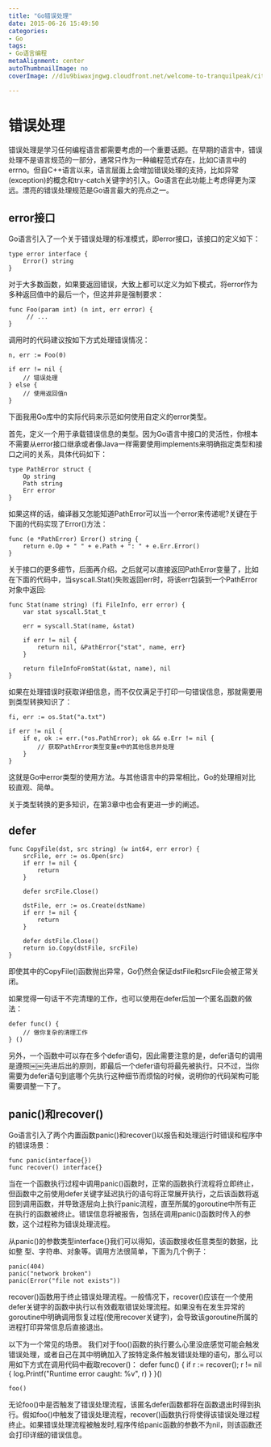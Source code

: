 ```yaml
---
title: "Go错误处理"
date: 2015-06-26 15:49:50
categories: 
- Go
tags: 
- Go语言编程
metaAlignment: center
autoThumbnailImage: no
coverImage: //d1u9biwaxjngwg.cloudfront.net/welcome-to-tranquilpeak/city.jpg

---
```


<!--more-->

# 错误处理

错误处理是学习任何编程语言都需要考虑的一个重要话题。在早期的语言中，错误处理不是语言规范的一部分，通常只作为一种编程范式存在，比如C语言中的errno。但自C++语言以来，语言层面上会增加错误处理的支持，比如异常(exception)的概念和try-catch关键字的引入。Go语言在此功能上考虑得更为深远。漂亮的错误处理规范是Go语言最大的亮点之一。

## error接口

Go语言引入了一个关于错误处理的标准模式，即error接口，该接口的定义如下：

	type error interface {
		Error() string
	}
	
对于大多数函数，如果要返回错误，大致上都可以定义为如下模式，将error作为多种返回值中的最后一个，但这并非是强制要求：

	func Foo(param int) (n int, err error) {
		 // ...
	}
	
调用时的代码建议按如下方式处理错误情况：

	n, err := Foo(0)
	
	if err != nil {
		// 错误处理
	} else {
		// 使用返回值n
	}

下面我用Go库中的实际代码来示范如何使用自定义的error类型。

首先，定义一个用于承载错误信息的类型。因为Go语言中接口的灵活性，你根本不需要从error接口继承或者像Java一样需要使用implements来明确指定类型和接口之间的关系，具体代码如下：

	type PathError struct {
		Op string
		Path string
		Err error
	}
	
如果这样的话，编译器又怎能知道PathError可以当一个error来传递呢?关键在于下面的代码实现了Error()方法：

	func (e *PathError) Error() string {
		return e.Op + " " + e.Path + ": " + e.Err.Error()
	}

关于接口的更多细节，后面再介绍。之后就可以直接返回PathError变量了，比如在下面的代码中，当syscall.Stat()失败返回err时，将该err包装到一个PathError对象中返回:

	func Stat(name string) (fi FileInfo, err error) {
		var stat syscall.Stat_t
		
		err = syscall.Stat(name, &stat)
		
		if err != nil {
			return nil, &PathError{"stat", name, err}
		}
		
		return fileInfoFromStat(&stat, name), nil
	}

如果在处理错误时获取详细信息，而不仅仅满足于打印一句错误信息，那就需要用到类型转换知识了：

	fi, err := os.Stat("a.txt")
	
	if err != nil {
		if e, ok := err.(*os.PathError); ok && e.Err != nil {
			// 获取PathError类型变量e中的其他信息并处理
		}
	}
	
这就是Go中error类型的使用方法。与其他语言中的异常相比，Go的处理相对比较直观、简单。 

关于类型转换的更多知识，在第3章中也会有更进一步的阐述。

## defer

	func CopyFile(dst, src string) (w int64, err error) { 
		srcFile, err := os.Open(src)
		if err != nil {
			return
		}
		
		defer srcFile.Close()
	
		dstFile, err := os.Create(dstName) 
		if err != nil {
			return
		}
	
		defer dstFile.Close()
		return io.Copy(dstFile, srcFile) 
	}
	
即使其中的CopyFile()函数抛出异常，Go仍然会保证dstFile和srcFile会被正常关闭。 

如果觉得一句话干不完清理的工作，也可以使用在defer后加一个匿名函数的做法：

	defer func() {
		// 做你复杂的清理工作
	} ()

另外，一个函数中可以存在多个defer语句，因此需要注意的是，defer语句的调用是遵照￼￼先进后出的原则，即最后一个defer语句将最先被执行。只不过，当你需要为defer语句到底哪个先执行这种细节而烦恼的时候，说明你的代码架构可能需要调整一下了。
	
## panic()和recover()

Go语言引入了两个内置函数panic()和recover()以报告和处理运行时错误和程序中的错误场景：

	func panic(interface{}) 
	func recover() interface{}
	
当在一个函数执行过程中调用panic()函数时，正常的函数执行流程将立即终止，但函数中之前使用defer关键字延迟执行的语句将正常展开执行，之后该函数将返回到调用函数，并导致逐层向上执行panic流程，直至所属的goroutine中所有正在执行的函数被终止。错误信息将被报告，包括在调用panic()函数时传入的参数，这个过程称为错误处理流程。

从panic()的参数类型interface{}我们可以得知，该函数接收任意类型的数据，比如整 型、字符串、对象等。调用方法很简单，下面为几个例子：

	panic(404)
	panic("network broken") 
	panic(Error("file not exists"))
	
recover()函数用于终止错误处理流程。一般情况下，recover()应该在一个使用defer关键字的函数中执行以有效截取错误处理流程。如果没有在发生异常的goroutine中明确调用恢复过程(使用recover关键字)，会导致该goroutine所属的进程打印异常信息后直接退出。

以下为一个常见的场景。
我们对于foo()函数的执行要么心里没底感觉可能会触发错误处理，或者自己在其中明确加入了按特定条件触发错误处理的语句，那么可以用如下方式在调用代码中截取recover()：
	defer func() {
		if r := recover(); r != nil {
			log.Printf("Runtime error caught: %v", r)
		}
	}()
	
	foo()
无论foo()中是否触发了错误处理流程，该匿名defer函数都将在函数退出时得到执行。假如foo()中触发了错误处理流程，recover()函数执行将使得该错误处理过程终止。如果错误处理流程被触发时,程序传给panic函数的参数不为nil，则该函数还会打印详细的错误信息。
